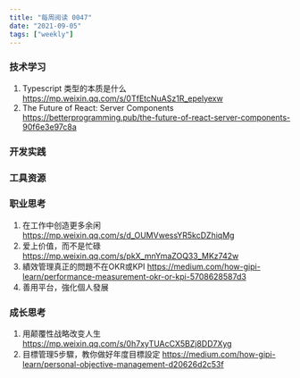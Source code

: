```yaml
---
title: "每周阅读 0047"
date: "2021-09-05"
tags: ["weekly"]
---
```


### 技术学习
1. Typescript 类型的本质是什么 https://mp.weixin.qq.com/s/0TfEtcNuASz1R_epelyexw
2. The Future of React: Server Components https://betterprogramming.pub/the-future-of-react-server-components-90f6e3e97c8a

### 开发实践


### 工具资源


### 职业思考
1. 在工作中创造更多余闲 https://mp.weixin.qq.com/s/d_OUMVwessYR5kcDZhiqMg
2. 爱上价值，而不是忙碌 https://mp.weixin.qq.com/s/pkX_mnYmaZOQ33_MKz742w
3. 績效管理真正的問題不在OKR或KPI https://medium.com/how-gipi-learn/performance-measurement-okr-or-kpi-5708628587d3
4. 善用平台，強化個人發展 

### 成长思考
1. 用颠覆性战略改变人生 https://mp.weixin.qq.com/s/0h7xyTUAcCX5BZj8DD7Xyg
2. 目標管理5步驟，教你做好年度目標設定 https://medium.com/how-gipi-learn/personal-objective-management-d20626d2c53f


